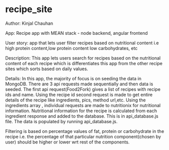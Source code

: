 # recipe_site
Author: Kinjal Chauhan

App: Recipe app with MEAN stack - node backend, angular frontend


User story: app that lets user filter recipes based on nutritional content
i.e high protein content,low protein content low carbohydrates, etc


Description: This app lets users search for recipes based on the nutritional content of each recipe which is differentiates this app from the other recipe sites which sorts based on daily values.


Details: In this app, the majority of focus is on seeding the data in MongoDB. There are 3 api requests made sequentially and then data is seeded. The first api request(Food2Fork) gives a list of recipes with recipe ids and name. Using the recipe id second request is made to get entire details of the recipe like ingredients, pics, method url,etc. Using the ingredients array , individual requests are made to nutritionix for nutritional information. Nutritional information for the recipe is calculated from each ingredient response and added to the database. This is in api_database.js file. The data is populated by running api_database.js.

Filtering is based on percentage values of fat, protein or carbohydrate in the recipe i.e. the percentage of that particular nutrition component(chosen by user) should be higher or lower wrt rest of the components.


